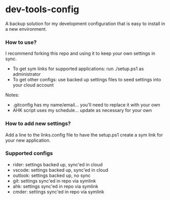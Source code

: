 # dev-tools-config
A backup solution for my development configuration that is easy to install in a new environment.

### How to use?
I recommend forking this repo and using it to keep your own settings in sync.

* To get sym links for supported applications: run ./setup.ps1 as administrator
* To get other configs: use backed up settings files to seed settings into your cloud account

Notes: 
* .gitconfig has my name/email... you'll need to replace it with your own
* AHK script uses my schedule... update as necessary for your own

### How to add new settings?
Add a line to the links.config file to have the setup.ps1 create a sym link for your new application.

### Supported configs
* rider: settings backed up, sync'ed in cloud
* vscode: settings backed up, sync'ed in cloud
* outlook: settings backed up, no sync
* git: settings sync'ed in repo via symlink
* ahk: settings sync'ed in repo via symlink
* cmder: settings sync'ed in repo via symlink

